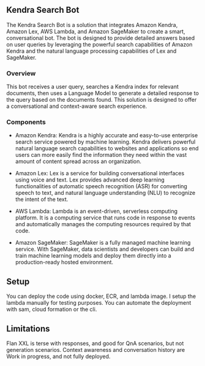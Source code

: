  ## Kendra Search Bot ##

The Kendra Search Bot is a solution that integrates Amazon Kendra, Amazon Lex, AWS Lambda, and Amazon SageMaker to create a smart, conversational bot. The bot is designed to provide detailed answers based on user queries by leveraging the powerful search capabilities of Amazon Kendra and the natural language processing capabilities of Lex and SageMaker.

### Overview ###

This bot receives a user query, searches a Kendra index for relevant documents, then uses a Language Model to generate a detailed response to the query based on the documents found. This solution is designed to offer a conversational and context-aware search experience.

### Components ###

 - Amazon Kendra: Kendra is a highly accurate and easy-to-use enterprise search service powered by machine learning. Kendra delivers powerful natural language search capabilities to websites and applications so end users can more easily find the information they need within the vast amount of content spread across an organization.

- Amazon Lex: Lex is a service for building conversational interfaces using voice and text. Lex provides advanced deep learning functionalities of automatic speech recognition (ASR) for converting speech to text, and natural language understanding (NLU) to recognize the intent of the text.

-  AWS Lambda: Lambda is an event-driven, serverless computing platform. It is a computing service that runs code in response to events and automatically manages the computing resources required by that code.

-  Amazon SageMaker: SageMaker is a fully managed machine learning service. With SageMaker, data scientists and developers can build and train machine learning models and deploy them directly into a production-ready hosted environment.

## Setup ##

You can deploy the code using docker, ECR, and lambda image. I setup the lambda manually for testing purposes. You can automate the deployment with sam, cloud formation or the cli. 

## Limitations ##
Flan XXL is terse with responses, and good for QnA scenarios, but not generation scenarios. Context awareness and conversation history are Work in progress, and not fully deployed. 